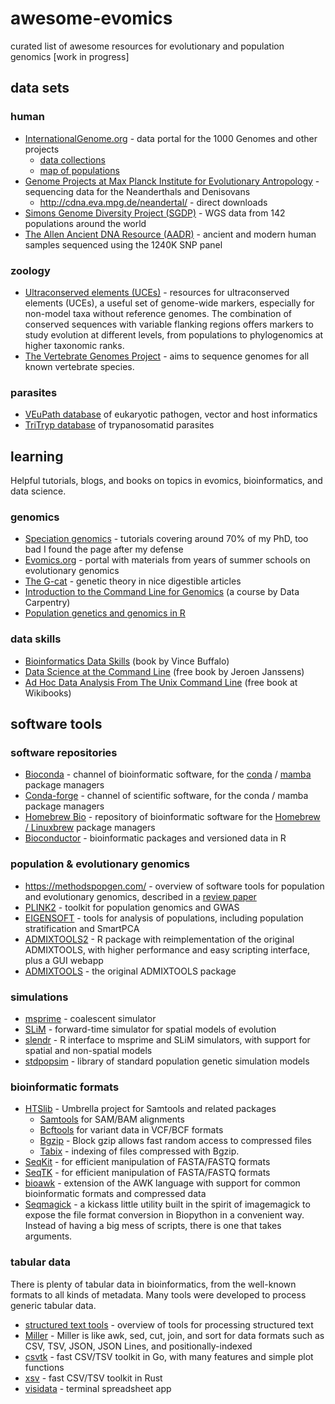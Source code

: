 # awesome-evomics
curated list of awesome resources for evolutionary and population genomics [work in progress]

## data sets

### human

- [InternationalGenome.org](https://www.internationalgenome.org/) - data portal for the 1000 Genomes and other projects
  - [data collections](https://www.internationalgenome.org/data-portal/data-collection)
  - [map of populations](https://www.internationalgenome.org/data-portal/population)
- [Genome Projects at Max Planck Institute for Evolutionary Antropology](https://www.eva.mpg.de/genetics/genome-projects/) - sequencing data for the Neanderthals and Denisovans
  - http://cdna.eva.mpg.de/neandertal/ - direct downloads
- [Simons Genome Diversity Project (SGDP)](https://reichdata.hms.harvard.edu/pub/datasets/sgdp/) - WGS data from 142 populations around the world
- [The Allen Ancient DNA Resource (AADR)](https://doi.org/10.7910/DVN/FFIDCW) - ancient and modern human samples sequenced using the 1240K SNP panel

### zoology

- [Ultraconserved elements (UCEs)](https://www.ultraconserved.org/) - resources for ultraconserved elements (UCEs), a useful set of genome-wide markers, especially for non-model taxa without reference genomes. The combination of conserved sequences with variable flanking regions offers markers to study evolution at different levels, from populations to phylogenomics at higher taxonomic ranks.
- [The Vertebrate Genomes Project](https://vertebrategenomesproject.org/) - aims to sequence genomes for all known vertebrate species.

### parasites

- [VEuPath database](https://veupathdb.org/veupathdb/app) of eukaryotic pathogen, vector and host informatics
- [TriTryp database](https://tritrypdb.org/tritrypdb/app) of trypanosomatid parasites

## learning
Helpful tutorials, blogs, and books on topics in evomics, bioinformatics, and data science.

### genomics

- [Speciation genomics](https://speciationgenomics.github.io) - tutorials covering around 70% of my PhD, too bad I found the page after my defense
- [Evomics.org](https://evomics.org) - portal with materials from years of summer schools on evolutionary genomics
- [The G-cat](https://theg-cat.com) - genetic theory in nice digestible articles
- [Introduction to the Command Line for Genomics](https://datacarpentry.github.io/shell-genomics/) (a course by Data Carpentry)
- [Population genetics and genomics in R](https://grunwaldlab.github.io/Population_Genetics_in_R/)

### data skills

- [Bioinformatics Data Skills](https://vincebuffalo.com/book/) (book by Vince Buffalo)
- [Data Science at the Command Line](https://jeroenjanssens.com/dsatcl/) (free book by Jeroen Janssens)
- [Ad Hoc Data Analysis From The Unix Command Line](https://en.wikibooks.org/wiki/Ad_Hoc_Data_Analysis_From_The_Unix_Command_Line) (free book at Wikibooks)

## software tools

### software repositories

- [Bioconda](https://bioconda.github.io/) - channel of bioinformatic software, for the [conda](https://docs.anaconda.com/miniconda/) / [mamba](https://mamba.readthedocs.io/en/latest/index.html) package managers
- [Conda-forge](https://conda-forge.org/) - channel of scientific software, for the conda / mamba package managers
- [Homebrew Bio](https://github.com/brewsci/homebrew-bio) - repository of bioinformatic software for the [Homebrew / Linuxbrew](https://brew.sh/) package managers
- [Bioconductor](https://www.bioconductor.org/) - bioinformatic packages and versioned data in R

### population & evolutionary genomics

- https://methodspopgen.com/ - overview of software tools for population and evolutionary genomics, described in a [review paper](https://onlinelibrary.wiley.com/doi/10.1111/mec.15989)
- [PLINK2](https://www.cog-genomics.org/plink2/) - toolkit for population genomics and GWAS
- [EIGENSOFT](https://github.com/DReichLab/EIG) - tools for analysis of populations, including population stratification and SmartPCA
- [ADMIXTOOLS2](https://uqrmaie1.github.io/admixtools/index.html) - R package with reimplementation of the original ADMIXTOOLS, with higher performance and easy scripting interface, plus a GUI webapp
- [ADMIXTOOLS](https://github.com/DReichLab/AdmixTools) - the original ADMIXTOOLS package

### simulations

- [msprime](https://tskit.dev/software/msprime.html) - coalescent simulator
- [SLiM](https://messerlab.org/slim/) - forward-time simulator for spatial models of evolution
- [slendr](https://www.slendr.net/) - R interface to msprime and SLiM simulators, with support for spatial and non-spatial models
- [stdpopsim](https://github.com/popsim-consortium/stdpopsim) - library of standard population genetic simulation models

### bioinformatic formats

- [HTSlib](https://www.htslib.org/) - Umbrella project for Samtools and related packages
  - [Samtools](https://www.htslib.org/doc/samtools.html) for SAM/BAM alignments
  - [Bcftools](https://www.htslib.org/doc/bcftools.html) for variant data in VCF/BCF formats
  - [Bgzip](https://www.htslib.org/doc/bgzip.html) - Block gzip allows fast random access to compressed files
  - [Tabix](https://www.htslib.org/doc/tabix.html) - indexing of files compressed with Bgzip.
- [SeqKit](https://bioinf.shenwei.me/seqkit/) - for efficient manipulation of FASTA/FASTQ formats
- [SeqTK](https://github.com/lh3/seqtk) - for efficient manipulation of FASTA/FASTQ formats
- [bioawk](https://github.com/lh3/bioawk) - extension of the AWK language with support for common bioinformatic formats and compressed data
- [Seqmagick](https://seqmagick.readthedocs.io/) - a kickass little utility built in the spirit of imagemagick to expose the file format conversion in Biopython in a convenient way. Instead of having a big mess of scripts, there is one that takes arguments.

### tabular data
There is plenty of tabular data in bioinformatics, from the well-known formats to all kinds of metadata. Many tools were developed to process generic tabular data.

- [structured text tools](https://github.com/dbohdan/structured-text-tools) - overview of tools for processing structured text
- [Miller](https://miller.readthedocs.io/) - Miller is like awk, sed, cut, join, and sort for data formats such as CSV, TSV, JSON, JSON Lines, and positionally-indexed
- [csvtk](https://bioinf.shenwei.me/csvtk/) - fast CSV/TSV toolkit in Go, with many features and simple plot functions
- [xsv](https://github.com/BurntSushi/xsv) - fast CSV/TSV toolkit in Rust
- [visidata](https://www.visidata.org/) - terminal spreadsheet app